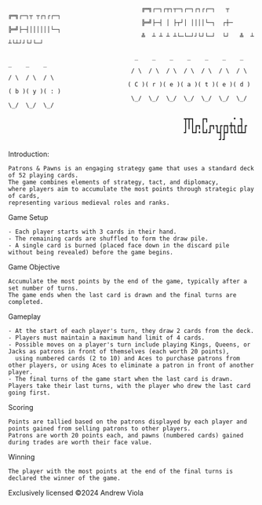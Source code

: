                                           ╔═╗┌─┐┌┬┐┬─┐┌─┐┌┐┌┌─┐   ┬   ╔═╗┌─┐┬ ┬┌┐┌┌─┐
                                          ╠═╝├─┤ │ ├┬┘│ ││││└─┐  ┌┼─  ╠═╝├─┤││││││└─┐
                                          ╩  ┴ ┴ ┴ ┴└─└─┘┘└┘└─┘  └┘   ╩  ┴ ┴└┴┘┘└┘└─┘

                                        _    _    _    _    _    _    _     _    _    _  
                                       / \  / \  / \  / \  / \  / \  / \   / \  / \  / \ 
                                      ( C )( r )( e )( a )( t )( e )( d ) ( b )( y )( : )
                                       \_/  \_/  \_/  \_/  \_/  \_/  \_/   \_/  \_/  \_/ 

                                                      ┳┳┓  ┏┓       • ┓ 
                                                      ┃┃┃┏┓┃ ┏┓┓┏┏┓╋┓┏┫┏
                                                      ┛ ┗┛•┗┛┛ ┗┫┣┛┗┗┗┻┛
                                                                ┛┛      
Introduction:

    Patrons & Pawns is an engaging strategy game that uses a standard deck of 52 playing cards. 
    The game combines elements of strategy, tact, and diplomacy, 
    where players aim to accumulate the most points through strategic play of cards, 
    representing various medieval roles and ranks.
    
  
  Game Setup  
  
    - Each player starts with 3 cards in their hand.
    - The remaining cards are shuffled to form the draw pile.
    - A single card is burned (placed face down in the discard pile without being revealed) before the game begins.
  
  Game Objective
  
    Accumulate the most points by the end of the game, typically after a set number of turns. 
    The game ends when the last card is drawn and the final turns are completed.
  
  Gameplay
  
    - At the start of each player's turn, they draw 2 cards from the deck.
    - Players must maintain a maximum hand limit of 4 cards.
    - Possible moves on a player's turn include playing Kings, Queens, or Jacks as patrons in front of themselves (each worth 20 points),
      using numbered cards (2 to 10) and Aces to purchase patrons from other players, or using Aces to eliminate a patron in front of another player.
    - The final turns of the game start when the last card is drawn. Players take their last turns, with the player who drew the last card going first.
  
  Scoring
  
    Points are tallied based on the patrons displayed by each player and points gained from selling patrons to other players. 
    Patrons are worth 20 points each, and pawns (numbered cards) gained during trades are worth their face value.
  
  Winning
  
    The player with the most points at the end of the final turns is declared the winner of the game.


Exclusively licensed ©2024 Andrew Viola